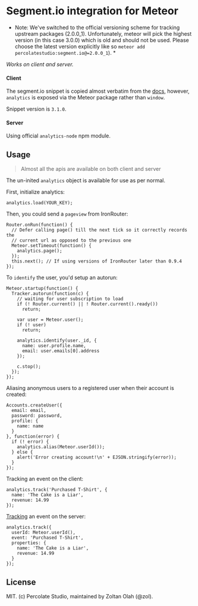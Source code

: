 # Segment.io integration for Meteor

* Note: We've switched to the official versioning scheme for tracking upstream packages (2.0.0_1). Unfortunately, meteor will pick the highest version (in this case 3.0.0) which is old and should not be used. Please choose the latest version explicitly like so `meteor add percolatestudio:segment.io@=2.0.0_1`). *

*Works on client and server.*

#### Client

The segment.io snippet is copied almost verbatim from the [docs](https://segment.io/docs/tutorials/quickstart-analytics.js/), however, `analytics` is exposed via the Meteor package rather than `window`.

Snippet version is `3.1.0`.

#### Server

Using official `analytics-node` npm module.

## Usage

> Almost all the apis are available on both client and server

The un-inited `analytics` object is available for use as per normal.

First, initialize analytics:

```
analytics.load(YOUR_KEY);
```

Then, you could send a `pageview` from IronRouter:

```
Router.onRun(function() {
  // Defer calling page() till the next tick so it correctly records the
  // current url as opposed to the previous one
  Meteor.setTimeout(function() {
    analytics.page();
  });
  this.next(); // If using versions of IronRouter later than 0.9.4
});
```

To `identify` the user, you'd setup an autorun:

```
Meteor.startup(function() {
  Tracker.autorun(function(c) {
    // waiting for user subscription to load
    if (! Router.current() || ! Router.current().ready())
      return;

    var user = Meteor.user();
    if (! user)
      return;

    analytics.identify(user._id, {
      name: user.profile.name,
      email: user.emails[0].address
    });

    c.stop();
  });
});
```

Aliasing anonymous users to a registered user when their account is created:

```
Accounts.createUser({
  email: email,
  password: password,
  profile: {
    name: name
  }
}, function(error) {
  if (! error) {
    analytics.alias(Meteor.userId());
  } else {
    alert('Error creating account!\n' + EJSON.stringify(error));
  }
});
```

Tracking an event on the client:

```
analytics.track('Purchased T-Shirt', {
  name: 'The Cake is a Liar',
  revenue: 14.99
});
```

[Tracking](https://segment.com/docs/libraries/node/#track) an event on the server:

```
analytics.track({
  userId: Meteor.userId(),
  event: 'Purchased T-Shirt',
  properties: {
    name: 'The Cake is a Liar',
    revenue: 14.99
  }
});
```
## License

MIT. (c) Percolate Studio, maintained by Zoltan Olah (@zol).
